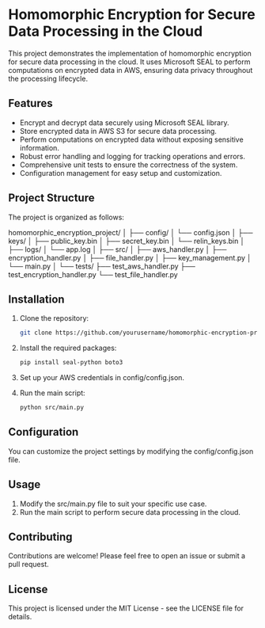 # Homomorphic Encryption for Secure Data Processing in the Cloud

This project demonstrates the implementation of homomorphic encryption for secure data processing in the cloud. It uses Microsoft SEAL to perform computations on encrypted data in AWS, ensuring data privacy throughout the processing lifecycle.

## Features

- Encrypt and decrypt data securely using Microsoft SEAL library.
- Store encrypted data in AWS S3 for secure data processing.
- Perform computations on encrypted data without exposing sensitive information.
- Robust error handling and logging for tracking operations and errors.
- Comprehensive unit tests to ensure the correctness of the system.
- Configuration management for easy setup and customization.

## Project Structure

The project is organized as follows:


homomorphic_encryption_project/
│
├── config/
│ └── config.json
│
├── keys/
│ ├── public_key.bin
│ ├── secret_key.bin
│ └── relin_keys.bin
│
├── logs/
│ └── app.log
│
├── src/
│ ├── aws_handler.py
│ ├── encryption_handler.py
│ ├── file_handler.py
│ ├── key_management.py
│ └── main.py
│
└── tests/
├── test_aws_handler.py
├── test_encryption_handler.py
└── test_file_handler.py



## Installation

1. Clone the repository:
    ```bash
    git clone https://github.com/yourusername/homomorphic-encryption-project.git

2. Install the required packages:
    ```bash
    pip install seal-python boto3

3. Set up your AWS credentials in config/config.json.

4. Run the main script:
    ```bash
    python src/main.py


## Configuration

You can customize the project settings by modifying the config/config.json file.


## Usage

1. Modify the src/main.py file to suit your specific use case.
2. Run the main script to perform secure data processing in the cloud.


## Contributing

Contributions are welcome! Please feel free to open an issue or submit a pull request.

## License

This project is licensed under the MIT License - see the LICENSE file for details.


